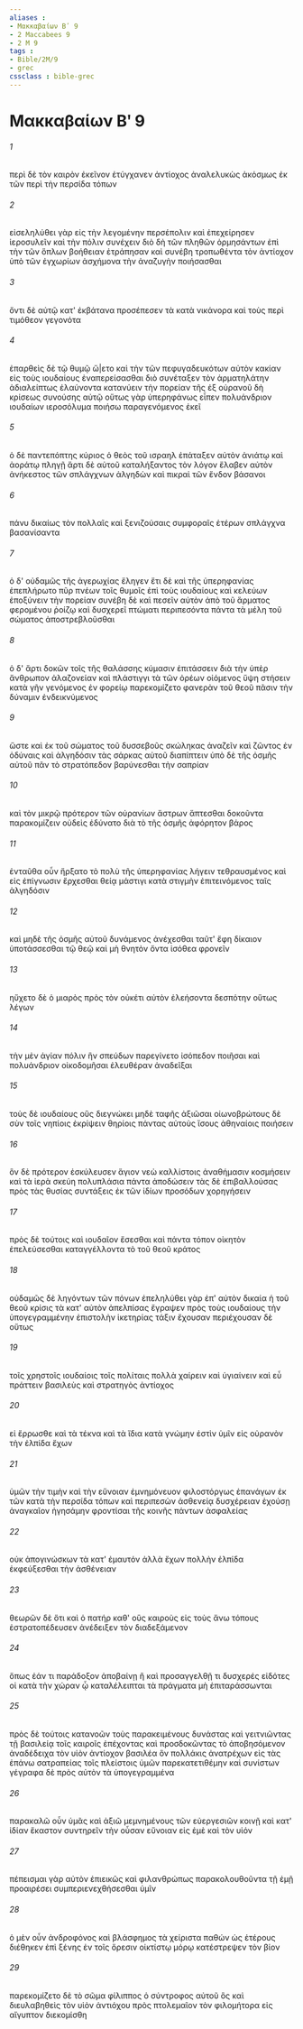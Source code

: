 ```yaml
---
aliases : 
- Μακκαβαίων Βʹ 9
- 2 Maccabees 9
- 2 M 9
tags : 
- Bible/2M/9
- grec
cssclass : bible-grec
---
```


# Μακκαβαίων Βʹ 9

###### 1
περὶ δὲ τὸν καιρὸν ἐκεῖνον ἐτύγχανεν ἀντίοχος ἀναλελυκὼς ἀκόσμως ἐκ τῶν περὶ τὴν περσίδα τόπων
###### 2
εἰσεληλύθει γὰρ εἰς τὴν λεγομένην περσέπολιν καὶ ἐπεχείρησεν ἱεροσυλεῖν καὶ τὴν πόλιν συνέχειν διὸ δὴ τῶν πληθῶν ὁρμησάντων ἐπὶ τὴν τῶν ὅπλων βοήθειαν ἐτράπησαν καὶ συνέβη τροπωθέντα τὸν ἀντίοχον ὑπὸ τῶν ἐγχωρίων ἀσχήμονα τὴν ἀναζυγὴν ποιήσασθαι
###### 3
ὄντι δὲ αὐτῷ κατ' ἐκβάτανα προσέπεσεν τὰ κατὰ νικάνορα καὶ τοὺς περὶ τιμόθεον γεγονότα
###### 4
ἐπαρθεὶς δὲ τῷ θυμῷ ὤ|ετο καὶ τὴν τῶν πεφυγαδευκότων αὐτὸν κακίαν εἰς τοὺς ιουδαίους ἐναπερείσασθαι διὸ συνέταξεν τὸν ἁρματηλάτην ἀδιαλείπτως ἐλαύνοντα κατανύειν τὴν πορείαν τῆς ἐξ οὐρανοῦ δὴ κρίσεως συνούσης αὐτῷ οὕτως γὰρ ὑπερηφάνως εἶπεν πολυάνδριον ιουδαίων ιεροσόλυμα ποιήσω παραγενόμενος ἐκεῖ
###### 5
ὁ δὲ παντεπόπτης κύριος ὁ θεὸς τοῦ ισραηλ ἐπάταξεν αὐτὸν ἀνιάτῳ καὶ ἀοράτῳ πληγῇ ἄρτι δὲ αὐτοῦ καταλήξαντος τὸν λόγον ἔλαβεν αὐτὸν ἀνήκεστος τῶν σπλάγχνων ἀλγηδὼν καὶ πικραὶ τῶν ἔνδον βάσανοι
###### 6
πάνυ δικαίως τὸν πολλαῖς καὶ ξενιζούσαις συμφοραῖς ἑτέρων σπλάγχνα βασανίσαντα
###### 7
ὁ δ' οὐδαμῶς τῆς ἀγερωχίας ἔληγεν ἔτι δὲ καὶ τῆς ὑπερηφανίας ἐπεπλήρωτο πῦρ πνέων τοῖς θυμοῖς ἐπὶ τοὺς ιουδαίους καὶ κελεύων ἐποξύνειν τὴν πορείαν συνέβη δὲ καὶ πεσεῖν αὐτὸν ἀπὸ τοῦ ἅρματος φερομένου ῥοίζῳ καὶ δυσχερεῖ πτώματι περιπεσόντα πάντα τὰ μέλη τοῦ σώματος ἀποστρεβλοῦσθαι
###### 8
ὁ δ' ἄρτι δοκῶν τοῖς τῆς θαλάσσης κύμασιν ἐπιτάσσειν διὰ τὴν ὑπὲρ ἄνθρωπον ἀλαζονείαν καὶ πλάστιγγι τὰ τῶν ὀρέων οἰόμενος ὕψη στήσειν κατὰ γῆν γενόμενος ἐν φορείῳ παρεκομίζετο φανερὰν τοῦ θεοῦ πᾶσιν τὴν δύναμιν ἐνδεικνύμενος
###### 9
ὥστε καὶ ἐκ τοῦ σώματος τοῦ δυσσεβοῦς σκώληκας ἀναζεῖν καὶ ζῶντος ἐν ὀδύναις καὶ ἀλγηδόσιν τὰς σάρκας αὐτοῦ διαπίπτειν ὑπὸ δὲ τῆς ὀσμῆς αὐτοῦ πᾶν τὸ στρατόπεδον βαρύνεσθαι τὴν σαπρίαν
###### 10
καὶ τὸν μικρῷ πρότερον τῶν οὐρανίων ἄστρων ἅπτεσθαι δοκοῦντα παρακομίζειν οὐδεὶς ἐδύνατο διὰ τὸ τῆς ὀσμῆς ἀφόρητον βάρος
###### 11
ἐνταῦθα οὖν ἤρξατο τὸ πολὺ τῆς ὑπερηφανίας λήγειν τεθραυσμένος καὶ εἰς ἐπίγνωσιν ἔρχεσθαι θείᾳ μάστιγι κατὰ στιγμὴν ἐπιτεινόμενος ταῖς ἀλγηδόσιν
###### 12
καὶ μηδὲ τῆς ὀσμῆς αὐτοῦ δυνάμενος ἀνέχεσθαι ταῦτ' ἔφη δίκαιον ὑποτάσσεσθαι τῷ θεῷ καὶ μὴ θνητὸν ὄντα ἰσόθεα φρονεῖν
###### 13
ηὔχετο δὲ ὁ μιαρὸς πρὸς τὸν οὐκέτι αὐτὸν ἐλεήσοντα δεσπότην οὕτως λέγων
###### 14
τὴν μὲν ἁγίαν πόλιν ἣν σπεύδων παρεγίνετο ἰσόπεδον ποιῆσαι καὶ πολυάνδριον οἰκοδομῆσαι ἐλευθέραν ἀναδεῖξαι
###### 15
τοὺς δὲ ιουδαίους οὓς διεγνώκει μηδὲ ταφῆς ἀξιῶσαι οἰωνοβρώτους δὲ σὺν τοῖς νηπίοις ἐκρίψειν θηρίοις πάντας αὐτοὺς ἴσους ἀθηναίοις ποιήσειν
###### 16
ὃν δὲ πρότερον ἐσκύλευσεν ἅγιον νεὼ καλλίστοις ἀναθήμασιν κοσμήσειν καὶ τὰ ἱερὰ σκεύη πολυπλάσια πάντα ἀποδώσειν τὰς δὲ ἐπιβαλλούσας πρὸς τὰς θυσίας συντάξεις ἐκ τῶν ἰδίων προσόδων χορηγήσειν
###### 17
πρὸς δὲ τούτοις καὶ ιουδαῖον ἔσεσθαι καὶ πάντα τόπον οἰκητὸν ἐπελεύσεσθαι καταγγέλλοντα τὸ τοῦ θεοῦ κράτος
###### 18
οὐδαμῶς δὲ ληγόντων τῶν πόνων ἐπεληλύθει γὰρ ἐπ' αὐτὸν δικαία ἡ τοῦ θεοῦ κρίσις τὰ κατ' αὐτὸν ἀπελπίσας ἔγραψεν πρὸς τοὺς ιουδαίους τὴν ὑπογεγραμμένην ἐπιστολὴν ἱκετηρίας τάξιν ἔχουσαν περιέχουσαν δὲ οὕτως
###### 19
τοῖς χρηστοῖς ιουδαίοις τοῖς πολίταις πολλὰ χαίρειν καὶ ὑγιαίνειν καὶ εὖ πράττειν βασιλεὺς καὶ στρατηγὸς ἀντίοχος
###### 20
εἰ ἔρρωσθε καὶ τὰ τέκνα καὶ τὰ ἴδια κατὰ γνώμην ἐστὶν ὑμῖν εἰς οὐρανὸν τὴν ἐλπίδα ἔχων
###### 21
ὑμῶν τὴν τιμὴν καὶ τὴν εὔνοιαν ἐμνημόνευον φιλοστόργως ἐπανάγων ἐκ τῶν κατὰ τὴν περσίδα τόπων καὶ περιπεσὼν ἀσθενείᾳ δυσχέρειαν ἐχούσῃ ἀναγκαῖον ἡγησάμην φροντίσαι τῆς κοινῆς πάντων ἀσφαλείας
###### 22
οὐκ ἀπογινώσκων τὰ κατ' ἐμαυτόν ἀλλὰ ἔχων πολλὴν ἐλπίδα ἐκφεύξεσθαι τὴν ἀσθένειαν
###### 23
θεωρῶν δὲ ὅτι καὶ ὁ πατήρ καθ' οὓς καιροὺς εἰς τοὺς ἄνω τόπους ἐστρατοπέδευσεν ἀνέδειξεν τὸν διαδεξάμενον
###### 24
ὅπως ἐάν τι παράδοξον ἀποβαίνῃ ἢ καὶ προσαγγελθῇ τι δυσχερές εἰδότες οἱ κατὰ τὴν χώραν ᾧ καταλέλειπται τὰ πράγματα μὴ ἐπιταράσσωνται
###### 25
πρὸς δὲ τούτοις κατανοῶν τοὺς παρακειμένους δυνάστας καὶ γειτνιῶντας τῇ βασιλείᾳ τοῖς καιροῖς ἐπέχοντας καὶ προσδοκῶντας τὸ ἀποβησόμενον ἀναδέδειχα τὸν υἱὸν ἀντίοχον βασιλέα ὃν πολλάκις ἀνατρέχων εἰς τὰς ἐπάνω σατραπείας τοῖς πλείστοις ὑμῶν παρεκατετιθέμην καὶ συνίστων γέγραφα δὲ πρὸς αὐτὸν τὰ ὑπογεγραμμένα
###### 26
παρακαλῶ οὖν ὑμᾶς καὶ ἀξιῶ μεμνημένους τῶν εὐεργεσιῶν κοινῇ καὶ κατ' ἰδίαν ἕκαστον συντηρεῖν τὴν οὖσαν εὔνοιαν εἰς ἐμὲ καὶ τὸν υἱόν
###### 27
πέπεισμαι γὰρ αὐτὸν ἐπιεικῶς καὶ φιλανθρώπως παρακολουθοῦντα τῇ ἐμῇ προαιρέσει συμπεριενεχθήσεσθαι ὑμῖν
###### 28
ὁ μὲν οὖν ἀνδροφόνος καὶ βλάσφημος τὰ χείριστα παθών ὡς ἑτέρους διέθηκεν ἐπὶ ξένης ἐν τοῖς ὄρεσιν οἰκτίστῳ μόρῳ κατέστρεψεν τὸν βίον
###### 29
παρεκομίζετο δὲ τὸ σῶμα φίλιππος ὁ σύντροφος αὐτοῦ ὃς καὶ διευλαβηθεὶς τὸν υἱὸν ἀντιόχου πρὸς πτολεμαῖον τὸν φιλομήτορα εἰς αἴγυπτον διεκομίσθη
